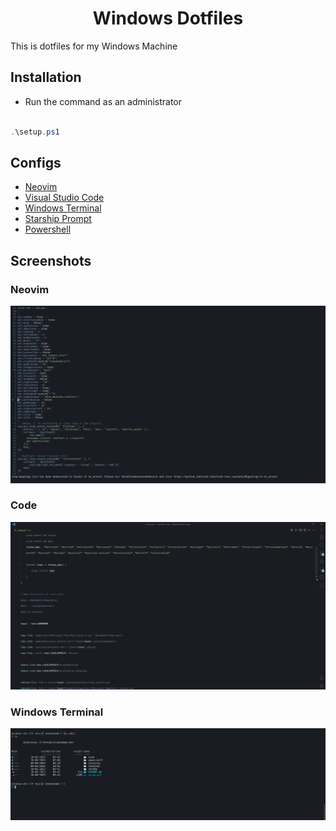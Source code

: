 <h1 align="center">Windows Dotfiles </h1>

This is dotfiles for my Windows Machine

## Installation

- Run the command as an administrator
```powershell

.\setup.ps1

```

## Configs

- [Neovim](./nvim/Neovim.md)
- [Visual Studio Code](./vscode/Code.md)
- [Windows Terminal](./terminal/settings.json)
- [Starship Prompt](./starship/starship.toml)
- [Powershell](./powershell/user_profile.ps1)

## Screenshots
### Neovim
![Neovim Setup](./nvim/neovim_setup.png)
### Code
![Code Setup](./vscode/code_setup.png)

### Windows Terminal
![Windows Terminal Setup](./terminal.png)
